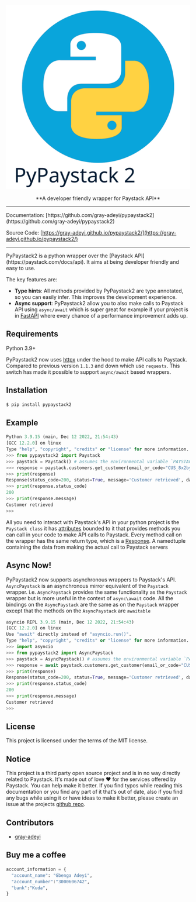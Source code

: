 ![PyPaystack2 logo](assets/pypaystack2.svg)
<center>**A developer friendly wrapper for Paystack API**</center>
<hr/>
Documentation: [https://github.com/gray-adeyi/pypaystack2](https://github.com/gray-adeyi/pypaystack2)

Source Code: [https://gray-adeyi.github.io/pypaystack2/](https://gray-adeyi.github.io/pypaystack2/)
<hr/>
PyPaystack2 is a python wrapper over the [Paystack API](https://paystack.com/docs/api). It aims at being 
developer friendly and easy to use.

The key features are:

* **Type hints**: All methods provided by PyPaystack2 are type annotated, so you can easily infer. This improves the
  development experience.
* **Async support**: PyPaystack2 allow you to also make calls to Paystack API using `async/await` which is super great
  for example if your project is in [FastAPI](https://fastapi.tiangolo.com/) where every chance of a performance 
  improvement adds up.

## Requirements
Python 3.9+

PyPaystack2 now uses [httpx](https://www.python-httpx.org/) under the hood to make API calls to Paystack. Compared
to previous version `1.1.3` and down which use `requests`. This switch has made it possible to support `async/await`
based wrappers.

## Installation
```bash
$ pip install pypaystack2
```

## Example
```python
Python 3.9.15 (main, Dec 12 2022, 21:54:43) 
[GCC 12.2.0] on linux
Type "help", "copyright", "credits" or "license" for more information.
>>> from pypaystack2 import Paystack
>>> paystack = Paystack() # assumes the environmental variable `PAYSTACK_AUTHORIZATION_KEY=paystack integration secret key` is set. if not, you can alternatively pass it into the `Paystack` instantiation like so Paystack(auth_key='paystack integration secret key')
>>> response = paystack.customers.get_customer(email_or_code="CUS_8x2byd6x3dk5hp0")
>>> print(response)
Response(status_code=200, status=True, message='Customer retrieved', data={'transactions': [], 'subscriptions': [], 'authorizations': [{'authorization_code': 'AUTH_ohnpjcd7z9', 'bin': '408408', 'last4': '4081', 'exp_month': '12', 'exp_year': '2030', 'channel': 'card', 'card_type': 'visa ', 'bank': 'TEST BANK', 'country_code': 'NG', 'brand': 'visa', 'reusable': True, 'signature': 'SIG_JOdryeujwrsZryg0Lkrg', 'account_name': None}], 'first_name': 'john', 'last_name': 'doe', 'email': 'johndoe@example.com', 'phone': None, 'metadata': None, 'domain': 'test', 'customer_code': 'CUS_8x2byd6x3dk5hp0', 'risk_action': 'default', 'id': 87934333, 'integration': 630606, 'createdAt': '2022-07-25T03:46:01.000Z', 'updatedAt': '2022-07-25T03:46:01.000Z', 'created_at': '2022-07-25T03:46:01.000Z', 'updated_at': '2022-07-25T03:46:01.000Z', 'total_transactions': 0, 'total_transaction_value': [], 'dedicated_account': None, 'identified': False, 'identifications': None})
>>> print(response.status_code)
200
>>> print(response.message)
Customer retrieved
>>> 

```
All you need to interact with Paystack's API in your python project is the `Paystack class` it has [attributes]()
bounded to it that provides methods you can call in your code to make API calls to Paystack. Every method call on the wrapper
has the same return type, which is a [Response](). A namedtuple containing the data from making the actual call to Paystack servers

## Async Now!
PyPaystack2 now supports asynchronous wrappers to Paystack's API. `AsyncPaystack` is an asynchronous mirror equivalent
of the `Paystack` wrapper. i.e. `AsyncPaystack` provides the same functionality as the `Paystack` wrapper but is more
useful in the context of `async\await` code. All the bindings on the `AsyncPaystack` are the same as on the `Paystack`
wrapper except that the methods on the `AsyncPaystack` are `awaitable`
```python
asyncio REPL 3.9.15 (main, Dec 12 2022, 21:54:43) 
[GCC 12.2.0] on linux
Use "await" directly instead of "asyncio.run()".
Type "help", "copyright", "credits" or "license" for more information.
>>> import asyncio
>>> from pypaystack2 import AsyncPaystack
>>> paystack = AsyncPaystack() # assumes the environmental variable `PAYSTACK_AUTHORIZATION_KEY=paystack integration secret key` is set. if not, you can alternatively pass it into the `AsyncPaystack` instantiation like so AsyncPaystack(auth_key='paystack integration secret key')
>>> response = await paystack.customers.get_customer(email_or_code="CUS_8x2byd6x3dk5hp0")
>>> print(response)
Response(status_code=200, status=True, message='Customer retrieved', data={'transactions': [], 'subscriptions': [], 'authorizations': [{'authorization_code': 'AUTH_ohnpjcd7z9', 'bin': '408408', 'last4': '4081', 'exp_month': '12', 'exp_year': '2030', 'channel': 'card', 'card_type': 'visa ', 'bank': 'TEST BANK', 'country_code': 'NG', 'brand': 'visa', 'reusable': True, 'signature': 'SIG_JOdryeujwrsZryg0Lkrg', 'account_name': None}], 'first_name': 'john', 'last_name': 'doe', 'email': 'johndoe@example.com', 'phone': None, 'metadata': None, 'domain': 'test', 'customer_code': 'CUS_8x2byd6x3dk5hp0', 'risk_action': 'default', 'id': 87934333, 'integration': 630606, 'createdAt': '2022-07-25T03:46:01.000Z', 'updatedAt': '2022-07-25T03:46:01.000Z', 'created_at': '2022-07-25T03:46:01.000Z', 'updated_at': '2022-07-25T03:46:01.000Z', 'total_transactions': 0, 'total_transaction_value': [], 'dedicated_account': None, 'identified': False, 'identifications': None})
>>> print(response.status_code)
200
>>> print(response.message)
Customer retrieved
>>> 

```

## License
This project is licensed under the terms of the MIT license.

## Notice
This project is a third party open source project and is in no way directly related to Paystack. It's made out of love ♥️
for the services offered by Paystack. You can help make it better. If you find typos while reading this documentation or
you find any part of it that's out of date, also if you find any bugs while using it or have ideas to make it better,
please create an issue at the projects [github repo](https://gray-adeyi.github.io/pypaystack2/).

## Contributors
- [gray-adeyi](https://github.com/gray-adeyi)

## Buy me a coffee
```python
account_information = {
  "account_name": "Gbenga Adeyi",
  "account_number":"3000606742",
  "bank":"Kuda",
}
```